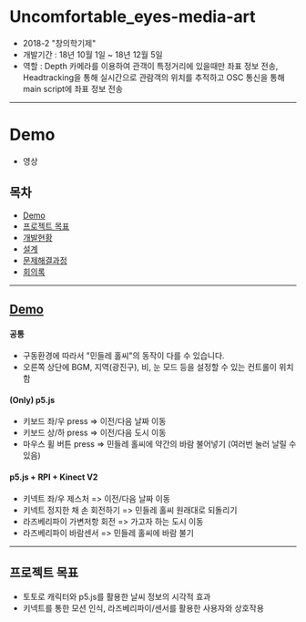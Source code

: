 # Uncomfortable_eyes-media-art


- 2018-2 "창의학기제"
- 개발기간 : 18년 10월 1일 ~ 18년 12월 5일 
- 역할 : Depth 카메라를 이용하여 관객이 특정거리에 있을때만 좌표 정보 전송, Headtracking을 통해 실시간으로 관람객의 위치를 추적하고 OSC 통신을 통해 main script에 좌표 정보 전송 

---

# Demo

- 영상

## 목차
- [Demo](#Demo)
- [프로젝트 목표](#프로젝트-목표)
- [개발현황](#개발현황)
- [설계](#설계)
- [문제해결과정](#문제해결과정)
- [회의록](#회의록)

---

## [Demo](https://totoroweather.run.goorm.io/)
#### 공통
* 구동환경에 따라서 "민들레 홀씨"의 동작이 다를 수 있습니다.
* 오른쪽 상단에 BGM, 지역(광진구), 비, 눈 모드 등을 설정할 수 있는 컨트롤이 위치함

#### (Only) p5.js
* 키보드 좌/우 press => 이전/다음 날짜 이동
* 키보드 상/하 press => 이전/다음 도시 이동
* 마우스 휠 버튼 press => 민들레 홀씨에 약간의 바람 불어넣기 (여러번 눌러 날릴 수 있음)
#### p5.js + RPI + Kinect V2
* 키넥트 좌/우 제스처 => 이전/다음 날짜 이동
* 키넥트 정지한 채 손 회전하기 => 민들레 홀씨 원래대로 되돌리기
* 라즈베리파이 가변저항 회전 => 가고자 하는 도시 이동
* 라즈베리파이 바람센서 => 민들레 홀씨에 바람 불기

---

## 프로젝트 목표

* 토토로 캐릭터와 p5.js를 활용한 날씨 정보의 시각적 효과
* 키넥트를 통한 모션 인식, 라즈베리파이/센서를 활용한 사용자와 상호작용
